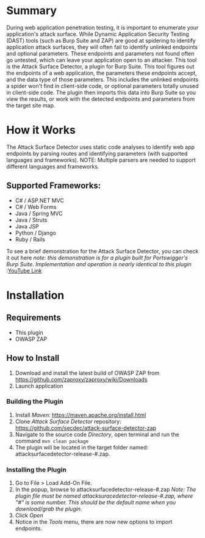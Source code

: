 # Summary
During web application penetration testing, it is important to enumerate  your application's attack surface. While Dynamic Application Security Testing (DAST) tools (such as Burp Suite and ZAP) are good at spidering to identify application attack surfaces, they will often fail to identify unlinked endpoints and optional parameters. These endpoints and parameters not found often go untested, which can leave your application open to an attacker.
This tool is the Attack Surface Detector, a plugin for Burp Suite. This tool figures out the endpoints of a web application, the parameters these endpoints accept, and the data type of those parameters. This includes the unlinked endpoints a spider won't find in client-side code, or optional parameters totally unused in client-side code. The plugin then imports this data into Burp Suite so you view the results, or work with the detected endpoints and parameters from the target site map.

# How it Works
The Attack Surface Detector uses static code analyses to identify web app endpoints by parsing routes and identifying parameters (with supported languages and frameworks). NOTE: Multiple parsers are needed to support different languages and frameworks.
## Supported Frameworks:
  * C# / ASP.NET MVC
  * C# / Web Forms
  * Java / Spring MVC
  * Java / Struts
  * Java JSP
  * Python / Django
  * Ruby / Rails

To see a brief demonstration for the Attack Surface Detector, you can check it out here *note: this demonstration is for a plugin built for Portswigger's Burp Suite. Implementation and operation is nearly identical to this plugin* :[YouTube Link](https://youtu.be/jUUJNRcmqwI)


# Installation

## Requirements
* This plugin
* OWASP ZAP

## How to Install

1.	Download and install the latest build of OWASP ZAP from https://github.com/zaproxy/zaproxy/wiki/Downloads
2.	Launch application

### Building the Plugin

1.  Install *Maven*: https://maven.apache.org/install.html
2. Clone *Attack Surface Detector* repository:  https://github.com/secdec/attack-surface-detector-zap 
3. Navigate to the source code *Directory*, open terminal and run the command `mvn clean package`
4. The plugin will be located in the target folder named:  attacksurfacedetector-release-#.zap.
### Installing the Plugin
1.	Go to File > Load Add-On File.
2.	In the popup, browse to attacksurfacedetector-release-#.zap
*Note: The plugin file must be named attacksuracedetector-release-#.zap, where "#" is some number. This should be the default name when you download/grab the plugin.*
3.	Click *Open*
4.	Notice in the *Tools* menu, there are now new options to import endpoints.








